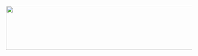 
<a href="https://www.gitanimals.org/en_US?utm_medium=image&utm_source=uheaji&utm_content=line">
  <img
    src="https://render.gitanimals.org/lines/uheaji?pet-id=667624528649681037"
    width="600"
    height="120"
  />
</a>
  

<!--
**uheaji/uheaji** is a ✨ _special_ ✨ repository because its `README.md` (this file) appears on your GitHub profile.

Here are some ideas to get you started:

- 🔭 I’m currently working on ...
- 🌱 I’m currently learning ...
- 👯 I’m looking to collaborate on ...
- 🤔 I’m looking for help with ...
- 💬 Ask me about ...
- 📫 How to reach me: ...
- 😄 Pronouns: ...
- ⚡ Fun fact: ...
-->
